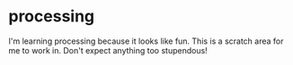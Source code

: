 # processing

I'm learning processing because it looks like fun.  This is a scratch area for me to work in.  Don't expect anything too stupendous!
